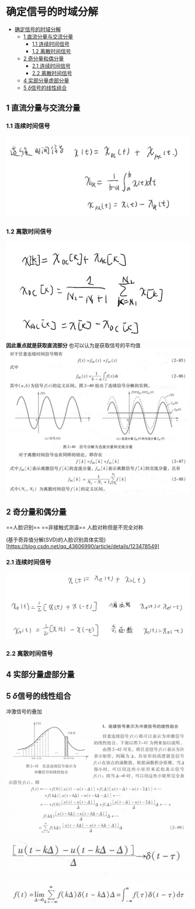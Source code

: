 <!--
 * @Author: 小叶同学
 * @Date: 2024-03-19 20:15:38
 * @LastEditors: Please set LastEditors
 * @LastEditTime: 2024-03-21 19:08:26
 * @Description: 请填写简介
-->

# 确定信号的时域分解


<!-- @import "[TOC]" {cmd="toc" depthFrom=1 depthTo=6 orderedList=false} -->

<!-- code_chunk_output -->

- [确定信号的时域分解](#确定信号的时域分解)
  - [1 直流分量与交流分量](#1-直流分量与交流分量)
    - [1.1 连续时间信号](#11-连续时间信号)
    - [1.2 离散时间信号](#12-离散时间信号)
  - [2 奇分量和偶分量](#2-奇分量和偶分量)
    - [2.1 连续时间信号](#21-连续时间信号)
    - [2.2 离散时间信号](#22-离散时间信号)
  - [4 实部分量虚部分量](#4-实部分量虚部分量)
  - [5 $\delta$信号的线性组合](#5-delta信号的线性组合)

<!-- /code_chunk_output -->


## 1 直流分量与交流分量

### 1.1 连续时间信号

![alt text](image-33.png)

### 1.2 离散时间信号

![alt text](image-35.png)
**因此重点就是获取直流部分**
也可以认为是获取信号的平均值
![alt text](image-34.png)


## 2 奇分量和偶分量

==人脸识别== ==非接触式测温==
人脸对称但是不完全对称

(基于奇异值分解(SVD)的人脸识别具体实现)[https://blog.csdn.net/qq_43606990/article/details/123478549]


### 2.1 连续时间信号

![alt text](image-36.png)

### 2.2 离散时间信号

## 4 实部分量虚部分量


## 5 $\delta$信号的线性组合

冲激信号的叠加

![alt text](image-37.png)

![alt text](image-38.png)

![alt text](image-39.png)